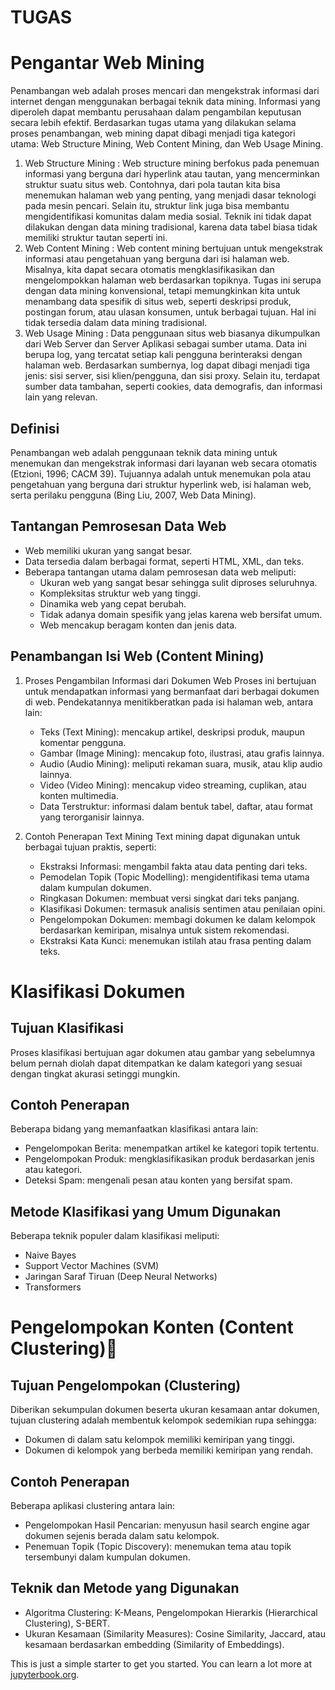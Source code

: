 # TUGAS
# Pengantar Web Mining

Penambangan web adalah proses mencari dan mengekstrak informasi dari internet dengan menggunakan berbagai teknik data mining. Informasi yang diperoleh dapat membantu perusahaan dalam pengambilan keputusan secara lebih efektif. Berdasarkan tugas utama yang dilakukan selama proses penambangan, web mining dapat dibagi menjadi tiga kategori utama: Web Structure Mining, Web Content Mining, dan Web Usage Mining.
1. Web Structure Mining : Web structure mining berfokus pada penemuan informasi yang berguna dari hyperlink atau tautan, yang mencerminkan struktur suatu situs web. Contohnya, dari pola tautan kita bisa menemukan halaman web yang penting, yang menjadi dasar teknologi pada mesin pencari. Selain itu, struktur link juga bisa membantu mengidentifikasi komunitas dalam media sosial. Teknik ini tidak dapat dilakukan dengan data mining tradisional, karena data tabel biasa tidak memiliki struktur tautan seperti ini.
2. Web Content Mining : Web content mining bertujuan untuk mengekstrak informasi atau pengetahuan yang berguna dari isi halaman web. Misalnya, kita dapat secara otomatis mengklasifikasikan dan mengelompokkan halaman web berdasarkan topiknya. Tugas ini serupa dengan data mining konvensional, tetapi memungkinkan kita untuk menambang data spesifik di situs web, seperti deskripsi produk, postingan forum, atau ulasan konsumen, untuk berbagai tujuan. Hal ini tidak tersedia dalam data mining tradisional.
3. Web Usage Mining : Data penggunaan situs web biasanya dikumpulkan dari Web Server dan Server Aplikasi sebagai sumber utama. Data ini berupa log, yang tercatat setiap kali pengguna berinteraksi dengan halaman web. Berdasarkan sumbernya, log dapat dibagi menjadi tiga jenis: sisi server, sisi klien/pengguna, dan sisi proxy. Selain itu, terdapat sumber data tambahan, seperti cookies, data demografis, dan informasi lain yang relevan.

## Definisi
Penambangan web adalah penggunaan teknik data mining untuk menemukan dan mengekstrak informasi dari layanan web secara otomatis (Etzioni, 1996; CACM 39). Tujuannya adalah untuk menemukan pola atau pengetahuan yang berguna dari struktur hyperlink web, isi halaman web, serta perilaku pengguna (Bing Liu, 2007, Web Data Mining).

## Tantangan Pemrosesan Data Web
- Web memiliki ukuran yang sangat besar.
- Data tersedia dalam berbagai format, seperti HTML, XML, dan teks.
- Beberapa tantangan utama dalam pemrosesan data web meliputi:
    - Ukuran web yang sangat besar sehingga sulit diproses seluruhnya.
    - Kompleksitas struktur web yang tinggi.
    - Dinamika web yang cepat berubah.
    - Tidak adanya domain spesifik yang jelas karena web bersifat umum.
    - Web mencakup beragam konten dan jenis data.

## Penambangan Isi Web (Content Mining)

1. Proses Pengambilan Informasi dari Dokumen Web
Proses ini bertujuan untuk mendapatkan informasi yang bermanfaat dari berbagai dokumen di web. Pendekatannya menitikberatkan pada isi halaman web, antara lain:
    - Teks (Text Mining): mencakup artikel, deskripsi produk, maupun komentar pengguna.
    - Gambar (Image Mining): mencakup foto, ilustrasi, atau grafis lainnya.
    - Audio (Audio Mining): meliputi rekaman suara, musik, atau klip audio lainnya.
    - Video (Video Mining): mencakup video streaming, cuplikan, atau konten multimedia.
    - Data Terstruktur: informasi dalam bentuk tabel, daftar, atau format yang terorganisir lainnya.

2. Contoh Penerapan Text Mining
Text mining dapat digunakan untuk berbagai tujuan praktis, seperti:
    - Ekstraksi Informasi: mengambil fakta atau data penting dari teks.
    - Pemodelan Topik (Topic Modelling): mengidentifikasi tema utama dalam kumpulan dokumen.
    - Ringkasan Dokumen: membuat versi singkat dari teks panjang.
    - Klasifikasi Dokumen: termasuk analisis sentimen atau penilaian opini.
    - Pengelompokan Dokumen: membagi dokumen ke dalam kelompok berdasarkan kemiripan, misalnya untuk sistem rekomendasi.
    - Ekstraksi Kata Kunci: menemukan istilah atau frasa penting dalam teks.

# Klasifikasi Dokumen
## Tujuan Klasifikasi
Proses klasifikasi bertujuan agar dokumen atau gambar yang sebelumnya belum pernah diolah dapat ditempatkan ke dalam kategori yang sesuai dengan tingkat akurasi setinggi mungkin.

## Contoh Penerapan
Beberapa bidang yang memanfaatkan klasifikasi antara lain:
- Pengelompokan Berita: menempatkan artikel ke kategori topik tertentu.
- Pengelompokan Produk: mengklasifikasikan produk berdasarkan jenis atau kategori.
- Deteksi Spam: mengenali pesan atau konten yang bersifat spam.

## Metode Klasifikasi yang Umum Digunakan
Beberapa teknik populer dalam klasifikasi meliputi:
- Naive Bayes
- Support Vector Machines (SVM)
- Jaringan Saraf Tiruan (Deep Neural Networks)
- Transformers

# Pengelompokan Konten (Content Clustering)
## Tujuan Pengelompokan (Clustering)
Diberikan sekumpulan dokumen beserta ukuran kesamaan antar dokumen, tujuan clustering adalah membentuk kelompok sedemikian rupa sehingga:
- Dokumen di dalam satu kelompok memiliki kemiripan yang tinggi.
- Dokumen di kelompok yang berbeda memiliki kemiripan yang rendah.

## Contoh Penerapan
Beberapa aplikasi clustering antara lain:
- Pengelompokan Hasil Pencarian: menyusun hasil search engine agar dokumen sejenis berada dalam satu kelompok.
- Penemuan Topik (Topic Discovery): menemukan tema atau topik tersembunyi dalam kumpulan dokumen.

## Teknik dan Metode yang Digunakan

- Algoritma Clustering: K-Means, Pengelompokan Hierarkis (Hierarchical Clustering), S-BERT.
- Ukuran Kesamaan (Similarity Measures): Cosine Similarity, Jaccard, atau kesamaan berdasarkan embedding (Similarity of Embeddings).


This is just a simple starter to get you started.
You can learn a lot more at [jupyterbook.org](https://jupyterbook.org).
